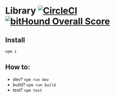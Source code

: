 # Library [![CircleCI](https://circleci.com/gh/n6g7/library/tree/master.svg?style=svg)](https://circleci.com/gh/n6g7/library/tree/master) [![bitHound Overall Score](https://www.bithound.io/github/n6g7/library/badges/score.svg)](https://www.bithound.io/github/n6g7/library)

## Install

```sh
npm i
```

## How to:

 - dev? `npm run dev`
 - build? `npm run build`
 - test? `npm test`
